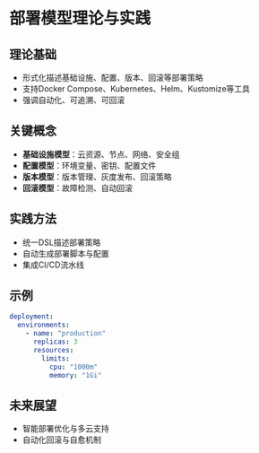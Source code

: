 # 部署模型理论与实践

## 理论基础

- 形式化描述基础设施、配置、版本、回滚等部署策略
- 支持Docker Compose、Kubernetes、Helm、Kustomize等工具
- 强调自动化、可追溯、可回滚

## 关键概念

- **基础设施模型**：云资源、节点、网络、安全组
- **配置模型**：环境变量、密钥、配置文件
- **版本模型**：版本管理、灰度发布、回滚策略
- **回滚模型**：故障检测、自动回滚

## 实践方法

- 统一DSL描述部署策略
- 自动生成部署脚本与配置
- 集成CI/CD流水线

## 示例

```yaml
deployment:
  environments:
    - name: "production"
      replicas: 3
      resources:
        limits:
          cpu: "1000m"
          memory: "1Gi"
```

## 未来展望

- 智能部署优化与多云支持
- 自动化回滚与自愈机制
